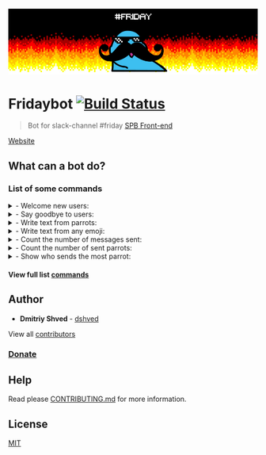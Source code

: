 <p align="center"><img src="images/bg-git.jpg"></p>

# Fridaybot  [![Build Status](https://travis-ci.org/dshved/fridaybot.svg?branch=master)](https://travis-ci.org/dshved/fridaybot)

> Bot for slack-channel #friday [SPB Front-end](http://spb-frontend.slack.com)

[Website](http://fridaybot.tk)

## What can a bot do?
### List of some commands
<details>
<summary>- Welcome new users:</summary>
<br>
<img src="images/join.gif">
</details>

<details>
<summary>- Say goodbye to users:</summary>
<br>
<img src="images/leave.gif">
</details>

<details>
<summary>- Write text from parrots:</summary>
<br>
<img src="images/hi.gif">
</details>

<details>
<summary>- Write text from any emoji:</summary>
<br>
<img src="images/cop.gif">
<img src="images/friday.gif">
</details>

<details>
<summary>- Count the number of messages sent:</summary>
<br>
<img src="images/live.gif">
</details>

<details>
<summary>- Count the number of sent parrots:</summary>
<br>
<img src="images/count.gif">
</details>

<details>
<summary>- Show who sends the most parrot:</summary>
<br>
<img src="images/elite.gif">
</details>

#### View full list [commands](COMMANDS.md)

## Author

* **Dmitriy Shved** - [dshved](https://github.com/dshved)

View all [contributors](https://github.com/dshved/fridaybot/contributors)

### [Donate](https://fridaybot.tk/donate)

## Help

Read please [CONTRIBUTING.md](CONTRIBUTING.md) for more information.

## License

[MIT](LICENSE.md)
